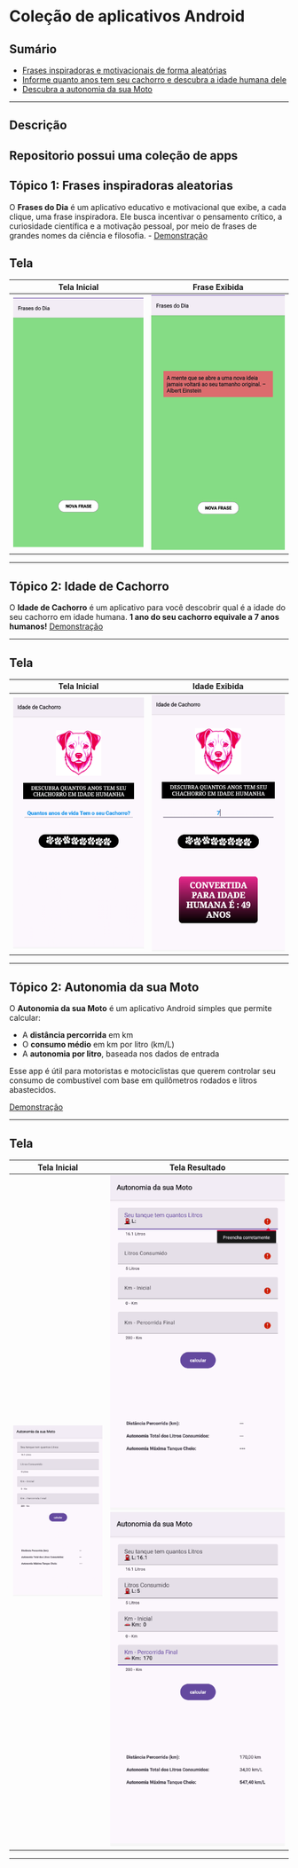 # Coleção de aplicativos Android

## Sumário

- [Frases inspiradoras e motivacionais de forma aleatórias](#app1)
- [Informe quanto anos tem seu cachorro e descubra a idade humana dele](#app2)
- [Descubra a autonomia da sua Moto](#app3)

---

## Descrição
Repositorio possui uma coleção de apps
---
## <a id="app1"></a> Tópico 1: Frases inspiradoras aleatorias
O **Frases do Dia** é um aplicativo educativo e motivacional que exibe, a cada clique, uma frase inspiradora. Ele busca incentivar o pensamento crítico, a curiosidade científica e a motivação pessoal, por meio de frases de grandes nomes da ciência e filosofia. - [Demonstração](#demonstracao1)

## <a id="demonstracao1">Tela</a>

| Tela Inicial | Frase Exibida |
|--------------|---------------|
| ![Tela Inicial](apps/app1/demonstr1.png) | ![Frase Exibida](apps/app1/demonstr2.png) |

---
## <a id="app2"></a> Tópico 2: Idade de Cachorro

O **Idade de Cachorro** é um aplicativo para você descobrir qual é a idade do seu cachorro em idade humana.
**1 ano do seu cachorro equivale a 7 anos humanos!**
[Demonstração](#demonstracao2)

---

## <a id="demonstracao2"></a> Tela

| Tela Inicial | Idade Exibida |
|--------------|---------------|
| ![Tela Inicial](apps/app2/demonstr1.png) | ![Idade Exibida](apps/app2/demonstr2.png) |

---
## <a id="app3"></a> Tópico 2: Autonomia da sua Moto


O **Autonomia da sua Moto** é um aplicativo Android simples que permite calcular:

- A **distância percorrida** em km
- O **consumo médio** em km por litro (km/L)
- A **autonomia por litro**, baseada nos dados de entrada

Esse app é útil para motoristas e motociclistas que querem controlar seu consumo de combustível com base em quilômetros rodados e litros abastecidos.

[Demonstração](#demonstracao3)

---

## <a id="demonstracao3"></a> Tela

| Tela Inicial | Tela Resultado |
|--------------|---------------|
| ![Tela Inicial](apps/app3/demonstr1.png) | ![Tela Resultado](apps/app3/demonstr2.png) ![Tela Resultado](apps/app3/demonstr3.png) |

---




